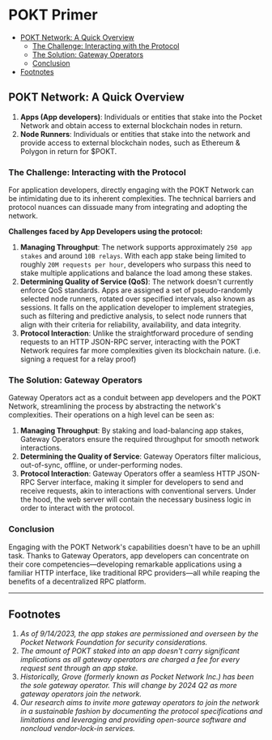 # POKT Primer <!-- omit in toc -->

- [POKT Network: A Quick Overview](#pokt-network-a-quick-overview)
  - [The Challenge: Interacting with the Protocol](#the-challenge-interacting-with-the-protocol)
  - [The Solution: Gateway Operators](#the-solution-gateway-operators)
  - [Conclusion](#conclusion)
- [Footnotes](#footnotes)

## POKT Network: A Quick Overview

1. **Apps (App developers)**: Individuals or entities that stake into the Pocket Network and obtain access to external blockchain nodes in return.
2. **Node Runners**: Individuals or entities that stake into the network and provide access to external blockchain nodes, such as Ethereum & Polygon in return for $POKT.

### The Challenge: Interacting with the Protocol

For application developers, directly engaging with the POKT Network can be intimidating due to its inherent complexities. The technical barriers and protocol nuances can dissuade many from integrating and adopting the network.

**Challenges faced by App Developers using the protocol:**

1. **Managing Throughput**: The network supports approximately `250 app stakes` and around `10B relays`. With each app stake being limited to roughly `20M requests per hour`, developers who surpass this need to stake multiple applications and balance the load among these stakes.
2. **Determining Quality of Service (QoS)**: The network doesn't currently enforce QoS standards. Apps are assigned a set of pseudo-randomly selected node runners, rotated over specified intervals, also known as sessions. It falls on the application developer to implement strategies, such as filtering and predictive analysis, to select node runners that align with their criteria for reliability, availability, and data integrity.
3. **Protocol Interaction**: Unlike the straightforward procedure of sending requests to an HTTP JSON-RPC server, interacting with the POKT Network requires far more complexities given its blockchain nature. (i.e. signing a request for a relay proof)

### The Solution: Gateway Operators

Gateway Operators act as a conduit between app developers and the POKT Network, streamlining the process by abstracting the network's complexities. Their operations on a high level can be seen as:

1. **Managing Throughput**: By staking and load-balancing app stakes, Gateway Operators ensure the required throughput for smooth network interactions.
2. **Determining the Quality of Service**: Gateway Operators filter malicious, out-of-sync, offline, or under-performing nodes.
3. **Protocol Interaction**: Gateway Operators offer a seamless HTTP JSON-RPC Server interface, making it simpler for developers to send and receive requests, akin to interactions with conventional servers. Under the hood, the web server will contain the necessary business logic in order to interact with the protocol.

### Conclusion

Engaging with the POKT Network's capabilities doesn't have to be an uphill task. Thanks to Gateway Operators, app developers can concentrate on their core competencies—developing remarkable applications using a familiar HTTP interface, like traditional RPC providers—all while reaping the benefits of a decentralized RPC platform.

---

## Footnotes

1. _As of 9/14/2023, the app stakes are permissioned and overseen by the Pocket Network Foundation for security considerations._
2. _The amount of POKT staked into an app doesn't carry significant implications as all gateway operators are charged a fee for every request sent through an app stake._
3. _Historically, Grove (formerly known as Pocket Network Inc.) has been the sole gateway operator. This will change by 2024 Q2 as more gateway operators join the network._
4. _Our research aims to invite more gateway operators to join the network in a sustainable fashion by documenting the protocol specifications and limitations and leveraging and providing open-source software and noncloud vendor-lock-in services._
